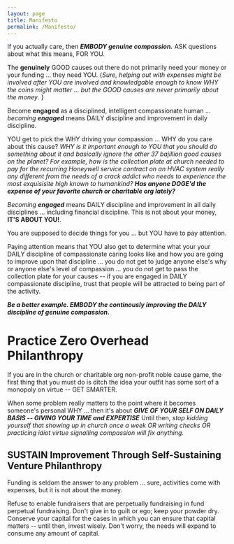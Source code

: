```yaml
---
layout: page
title: Manifesto
permalink: /Manifesto/
---
```



If you actually care, then ***EMBODY genuine compassion.***  ASK questions about what this means, FOR YOU.

The **genuinely** GOOD causes out there do not primarily need your money or your funding ... they need YOU. {*Sure, helping out with expenses might be involved after YOU are involved and knowledgable enough to know WHY the coins might matter ... but the GOOD causes are never primarily about the money*. }

Become **engaged** as a disciplined, intelligent compassionate human ... *becoming* ***engaged*** means DAILY discipline and improvement in daily discipline.

YOU get to pick the WHY driving your compassion ... WHY do you care about this cause? *WHY is it important enough to YOU that you should do something about it and basically ignore the other 37 bajillion good causes on the planet? For example, how is the collection plate at church needed to pay for the recurring Honeywell service contract on an HVAC system really any different from the needs of a crack addict who needs to experience the most exquisisite high known to humankind?* ***Has anyone DOGE'd the expense of your favorite church or charitable org lately?***

*Becoming* ***engaged*** means DAILY discipline and improvement in all daily disciplines ... including financial discipline. This is not about your money, **IT'S ABOUT YOU!**.

You are supposed to decide things for you ... but YOU have to pay attention. 

Paying attention means that YOU also get to determine what your your DAILY discipline of compassionate caring looks like and how you are going to improve upon that discipline ... you do not get to judge anyone else's why or anyone else's level of compassion ... you do not get to pass the collection plate for your causes -- if you are engaged in DAILY compassionate discipline, trust that people will be attracted to being part of the activity.


***Be a better example. EMBODY the continously improving the DAILY discipline of genuine compassion.*** 

# Practice Zero Overhead Philanthropy

If you are in the church or charitable org non-profit noble cause game, the first thing that you must do is ditch the idea your outfit has some sort of a monopoly on virtue -- GET SMARTER.

When some problem really matters to the point where it becomes someone's personal WHY ... then it's about ***GIVE OF YOUR SELF ON DAILY BASIS -- GIVING YOUR TIME and EXPERTISE*** Until then, *stop kidding yourself that showing up in church once a week OR writing checks OR practicing idiot virtue signalling compassion will fix anything.* 


## SUSTAIN Improvement Through Self-Sustaining Venture Philanthropy 

Funding is seldom the answer to any problem ... sure, activities come with expenses, but it is not about the money. 

Refuse to enable fundraisers that are perpetually fundraising in fund perpetual fundraising. Don't give in to guilt or ego; keep your powder dry. Conserve your capital for the cases in which you can ensure that capital matters -- until then, invest wisely. Don't worry, the needs will expand to consume any amount of capital. 

